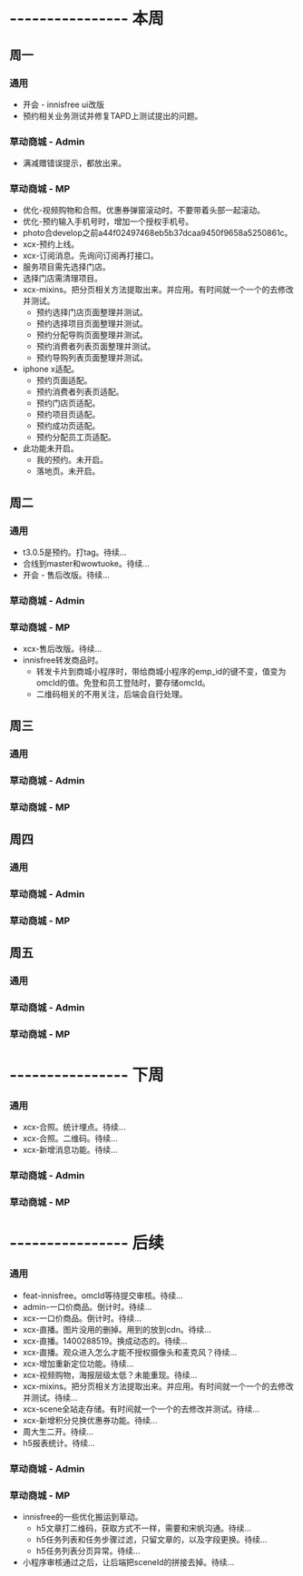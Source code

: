 # ---------------- 本周 

## 周一
### 通用
* 开会 - innisfree ui改版
* 预约相关业务测试并修复TAPD上测试提出的问题。
### 草动商城 - Admin
* 满减赠错误提示，都放出来。
### 草动商城 - MP
* 优化-视频购物和合照。优惠券弹窗滚动时。不要带着头部一起滚动。
* 优化-预约输入手机号时，增加一个授权手机号。
* photo合develop之前a44f02497468eb5b37dcaa9450f9658a5250861c。
* xcx-预约上线。
* xcx-订阅消息。先询问订阅再打接口。
* 服务项目需先选择门店。
* 选择门店需清理项目。
* xcx-mixins。把分页相关方法提取出来。并应用。有时间就一个一个的去修改并测试。
  - 预约选择门店页面整理并测试。
  - 预约选择项目页面整理并测试。
  - 预约分配导购页面整理并测试。
  - 预约消费者列表页面整理并测试。
  - 预约导购列表页面整理并测试。
* iphone x适配。
  - 预约页面适配。
  - 预约消费者列表页适配。
  - 预约门店页适配。
  - 预约项目页适配。
  - 预约成功页适配。
  - 预约分配员工页适配。
* 此功能未开启。
  - 我的预约。未开启。
  - 落地页。未开启。
  
## 周二
### 通用
* t3.0.5是预约。打tag。待续...
* 合线到master和wowtuoke。待续...
* 开会 - 售后改版。待续...
### 草动商城 - Admin
### 草动商城 - MP
* xcx-售后改版。待续...
* innisfree转发商品时。
  - 转发卡片到商城小程序时，带给商城小程序的emp_id的键不变，值变为omcId的值。免登和员工登陆时，要存储omcId。
  - 二维码相关的不用关注，后端会自行处理。
  
## 周三
### 通用
### 草动商城 - Admin
### 草动商城 - MP

## 周四
### 通用
### 草动商城 - Admin
### 草动商城 - MP

## 周五
### 通用
### 草动商城 - Admin
### 草动商城 - MP

# ---------------- 下周
### 通用
* xcx-合照。统计埋点。待续...
* xcx-合照。二维码。待续...
* xcx-新增消息功能。待续...
### 草动商城 - Admin
### 草动商城 - MP
  
# ---------------- 后续
### 通用
* feat-innisfree。omcId等待提交审核。待续...
* admin-一口价商品。倒计时。待续...
* xcx-一口价商品。倒计时。待续...
* xcx-直播。图片没用的删掉。用到的放到cdn。待续...
* xcx-直播。1400288519。换成动态的。待续...
* xcx-直播。观众进入怎么才能不授权摄像头和麦克风？待续...
* xcx-增加重新定位功能。待续...
* xcx-视频购物，海报层级太低？未能重现。待续...
* xcx-mixins。把分页相关方法提取出来。并应用。有时间就一个一个的去修改并测试。待续...
* xcx-scene全站走存储。有时间就一个一个的去修改并测试。待续...
* xcx-新增积分兑换优惠券功能。待续...
* 周大生二开。待续...
* h5报表统计。待续...
### 草动商城 - Admin
### 草动商城 - MP
* innisfree的一些优化搬运到草动。
  - h5文章打二维码，获取方式不一样，需要和宋帆沟通。待续...
  - h5任务列表和任务步骤过滤，只留文章的，以及字段更换。待续...
  - h5任务列表分页异常。待续...
* 小程序审核通过之后，让后端把sceneId的拼接去掉。待续...
